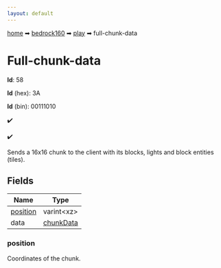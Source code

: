 ```yaml
---
layout: default
---
```


[home](/) ➡ [bedrock160](/protocol/bedrock160) ➡ [play](/protocol/bedrock160/play) ➡ full-chunk-data

# Full-chunk-data

**Id**: 58

**Id** (hex): 3A

**Id** (bin): 00111010

✔️

✔️

Sends a 16x16 chunk to the client with its blocks, lights and block entities (tiles).

## Fields

Name | Type
---|---
[position](#position) | varint&lt;xz&gt;
data | [chunkData](/protocol/bedrock160/types/chunk-data)

### position

Coordinates of the chunk.


